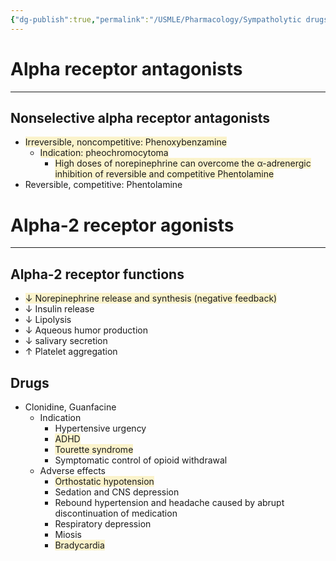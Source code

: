 ```yaml
---
{"dg-publish":true,"permalink":"/USMLE/Pharmacology/Sympatholytic drugs/"}
---
```


# Alpha receptor antagonists
---
## Nonselective alpha receptor antagonists
- <span style="background:rgba(240, 200, 0, 0.2)">Irreversible, noncompetitive: Phenoxybenzamine</span>
	- <span style="background:rgba(240, 200, 0, 0.2)">Indication: pheochromocytoma</span>
		- <span style="background:rgba(240, 200, 0, 0.2)">High doses of norepinephrine can overcome the α-adrenergic inhibition of reversible and competitive Phentolamine </span>
- Reversible, competitive: Phentolamine 
# Alpha-2 receptor agonists
---
## Alpha-2 receptor functions
- <span style="background:rgba(240, 200, 0, 0.2)">↓ Norepinephrine release and synthesis (negative feedback)</span>
- ↓ Insulin release
- ↓ Lipolysis
- ↓ Aqueous humor production
- ↓ salivary secretion
- ↑ Platelet aggregation
## Drugs
- Clonidine, Guanfacine
	- Indication
		- Hypertensive urgency
		- <span style="background:rgba(240, 200, 0, 0.2)">ADHD</span>
		- <span style="background:rgba(240, 200, 0, 0.2)">Tourette syndrome</span>
		- Symptomatic control of opioid withdrawal
	- Adverse effects
		- <span style="background:rgba(240, 200, 0, 0.2)">Orthostatic hypotension</span>
		- Sedation and CNS depression
		- Rebound hypertension and headache caused by abrupt discontinuation of medication 
		- Respiratory depression
		- Miosis
		- <span style="background:rgba(240, 200, 0, 0.2)">Bradycardia</span>
